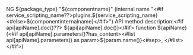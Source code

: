 NG ${package_type} "${componentname}" (internal name "<#if service_scripting_name??>plugins.${service_scripting_name}<#else>${componentinternalname}</#if>") API method description:<#if api[apiName].doc()??>
${api[apiName].doc()}</#if>
function ${apiName}(<#if api[apiName].parameters()?has_content><#list api[apiName].parameters() as param>${param.name()}<#sep>,  </#list></#if>)
